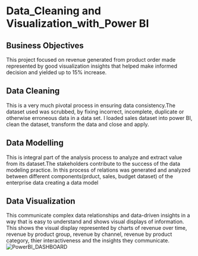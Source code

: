 # Data_Cleaning and Visualization_with_Power BI

## Business Objectives
This project focused on revenue generated from product order made represented by good visualization insights that 
helped make informed decision and yielded up to 15% increase.
## Data Cleaning
This is a very much pivotal process in ensuring data consistency.The dataset used was scrubbed, by fixing incorrect, incomplete, duplicate or otherwise erroneous data in a data set.
I loaded sales dataset into power BI, clean the dataset, transform the data and close and apply.
## Data Modelling
This is integral part of the analysis process to analyze and extract value from its dataset.The stakeholders contribute to the success of the data modeling practice. 
In this process of  relations was generated and analyzed between different components(prduct, sales, budget dataset) of the enterprise data creating a data model 

## Data Visualization
This communicate complex data relationships and data-driven insights in a way that is easy to understand and shows visual displays of information.
This shows the visual display represented by charts of revenue over time, revenue by product group, revenue by channel, revenue by product category, thier interactiveness and the insights they communicate.
![PowerBI_DASHBOARD](https://github.com/mayowa-hub/Data_Cleaning_with_SQL/assets/129955412/d6cf95d8-cba0-4c03-a272-8168849b28d8)
